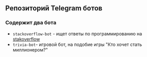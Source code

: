 ## Репозиторий Telegram ботов 

### Содержит два бота
 
- `stackoverflow-bot` - ищет ответы по программированию на [stakoverflow](https://stackoverflow.com)
- `trivia-bot`- игровой бот, на подобие игры "Кто хочет стать миллионером?"

